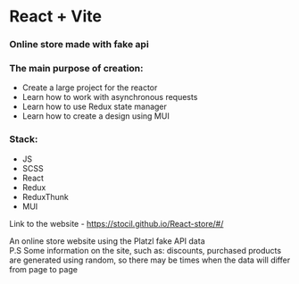 # React + Vite

### Online store made with fake api

### The main purpose of creation:
- Create a large project for the reactor
- Learn how to work with asynchronous requests
- Learn how to use Redux state manager
- Learn how to create a design using MUI

### Stack:
- JS
- SCSS
- React
- Redux
- ReduxThunk
- MUI

Link to the website - https://stocil.github.io/React-store/#/

An online store website using the Platzl fake API data\
P.S Some information on the site, such as: discounts, purchased products are generated using random, so there may be times when the data will differ from page to page
